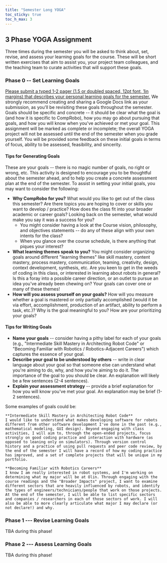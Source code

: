 ```yaml
---
title: "Semester Long YOGA"
toc_sticky: true
toc_h_max: 3
---
```


## 3 Phase YOGA Assignment

Three times during the semester you will be asked to think about, set, revise, and assess your learning goals for the course. These will be short written exercises that aim to assist you, your project team colleagues, and the teaching team to curate activities that will support these goals.


### Phase 0 -- Set Learning Goals

[Please submit a typed 1-2 pager (1.5 or doubled spaced, 12pt font, 1in margins) that describes your personal learning goals for the semester.](https://canvas.olin.edu/courses/822/assignments/13044) We strongly recommend creating and sharing a Google Docs link as your submission, as you'll be revisiting these goals throughout the semester. Goals should be specific and concrete -- it should be clear what the goal is (and how it is specific to CompRobo), how you may go about pursuing that goals, and how you will know when you've achieved or met your goal. This assignment will be marked as complete or incomplete; the overall YOGA project will not be assessed until the end of the semester when you grade yourself. You will be provided some feedback on these initial goals in terms of focus, ability to be assessed, feasibility, and sincerity.


#### Tips for Generating Goals

These are your goals -- there is no magic number of goals, no right or wrong, etc. This activity is designed to encourage you to be thoughtful about the semester ahead, and to help you create a concrete assessment plan at the end of the semester. To assist in setting your initial goals, you may want to consider the following:

* **Why CompRobo for you?** What would you like to get out of the class this semester? Are there topics you are hoping to cover or skills you want to develop / practice? How does the class fit into your broader academic or career goals? Looking back on the semester, what would make you say it was a success for you?
    * You might consider having a look at the Course vision, philosophy, and objectives statements -- do any of these align with your own intents for the class?
    * When you glance over the course schedule, is there anything that piques your interest?
* **What learning themes speak to you?** You might consider organizing goals around different "learning themes" like skill mastery, content mastery, process mastery, communication, teaming, creativity, design, context development, synthesis, etc. Are you keen to get in the weeds of coding in this class, or interested in learning about robots in general? Is this a foray into a possible career direction, or an outlet to pursue an idea you've already been chewing on? Your goals can cover one or many of these themes!
* **How will you assess yourself on your goals?** How will you measure whether a goal is mastered or only partially accomplished (would it be via effort, accomplishment, production of an artifact, ability to perform a task, etc.)? Why is the goal meaningful to you? How are your prioritizing your goals?


#### Tips for Writing Goals
* **Name your goals** -- consider having a pithy label for each of your goals (e.g., "Intermediate Skill Mastery in Architecting Robot Code" or "Becoming Familiar with Robotics / Robotics-Adjacent Careers") which captures the essence of your goal.
* **Describe your goal to be understood by others** -- write in clear language about your goal so that someone else can understand what you're aiming to do, why, and how you're aiming to do it. The importance of the goal to you should be clear. An explanation will likely be a few sentences (2-4 sentences).
* **Explain your assessment strategy** -- provide a brief explanation for how you will know you've met your goal. An explanation may be brief (1-2 sentences).

Some examples of goals could be:

```
**Intermediate Skill Mastery in Architecting Robot Code** 
I would like to understand what makes developing software for robots different from other software development I've done in the past (e.g., mathematical modeling, GUI design). Beyond engaging with class activities, I will aim to, through the open-ended projects, focus strongly on good coding practice and interaction with hardware (as opposed to leaning only on simulators). Through version control history and a practice of using pull requests and peer code review, by the end of the semester I will have a record of how my coding practice has improved, and a set of complete projects that will be unique in my portfolio.

**Becoming Familiar with Robotics Careers**
I know I am really interested in robot systems, and I'm working on determining what my major will be at Olin. Through engaging with the course readings and the "Broader Impacts" project, I want to examine different sectors that are heavily influenced by robots, and identify the types of engineers/technicians/people that work on those projects. At the end of the semester, I will be able to list specific sectors and companies / researchers in each of those sectors of work. I will also be able to more clearly articulate what major I may declare (or not declare!) and why.
```

### Phase 1 --- Revise Learning Goals
TBA during this phase!

### Phase 2 --- Assess Learning Goals
TBA during this phase!
